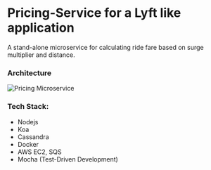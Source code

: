 # Pricing-Service for a Lyft like application

A stand-alone microservice for calculating ride fare based on surge multiplier and distance.

### Architecture
![Pricing Microservice](https://i.imgur.com/waJGQVT.png)

### Tech Stack:
* Nodejs
* Koa
* Cassandra
* Docker
* AWS EC2, SQS
* Mocha (Test-Driven Development)

<!-- ### Getting started
These instructions will get you a copy of the project up and running on your local machine.

### Installation
Install the dependecies by running below command:
```sh
npm install
```

This micro service uses Cassandra database. Follow commands from https://gist.github.com/hkhamm/a9a2b45dd749e5d3b3ae to install it.

Start the server via:
```sh
npm start
``` -->
